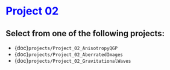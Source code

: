 # <span style="color: blue;"><b>Project 02</b></span>

## Select from one of the following projects:

* {doc}`projects/Project_02_AnisotropyQGP`
* {doc}`projects/Project_02_AberratedImages`
* {doc}`projects/Project_02_GravitationalWaves`